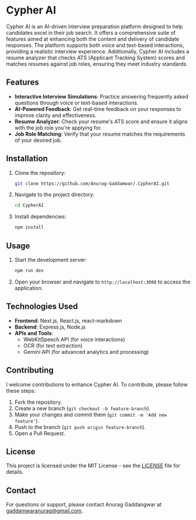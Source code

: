 # Cypher AI

Cypher AI is an AI-driven interview preparation platform designed to help candidates excel in their job search. It offers a comprehensive suite of features aimed at enhancing both the content and delivery of candidate responses. The platform supports both voice and text-based interactions, providing a realistic interview experience. Additionally, Cypher AI includes a resume analyzer that checks ATS (Applicant Tracking System) scores and matches resumes against job roles, ensuring they meet industry standards.

## Features

- **Interactive Interview Simulations**: Practice answering frequently asked questions through voice or text-based interactions.
- **AI-Powered Feedback**: Get real-time feedback on your responses to improve clarity and effectiveness.
- **Resume Analyzer**: Check your resume's ATS score and ensure it aligns with the job role you're applying for.
- **Job Role Matching**: Verify that your resume matches the requirements of your desired job.

## Installation

1. Clone the repository:
    ```bash
    git clone https://github.com/Anurag-Gaddamwar/.CypherAI.git
    ```
2. Navigate to the project directory:
    ```bash
    cd CypherAI
    ```
3. Install dependencies:
    ```bash
    npm install
    ```

## Usage

1. Start the development server:
    ```bash
    npm run dev
    ```
2. Open your browser and navigate to `http://localhost:3000` to access the application.

## Technologies Used

- **Frontend**: Next.js, React.js, react-markdown
- **Backend**: Express.js, Node.js
- **APIs and Tools**:
  - WebKitSpeech API (for voice interactions)
  - OCR (for text extraction)
  - Gemini API (for advanced analytics and processing)

## Contributing

I welcome contributions to enhance Cypher AI. To contribute, please follow these steps:

1. Fork the repository.
2. Create a new branch (`git checkout -b feature-branch`).
3. Make your changes and commit them (`git commit -m 'Add new feature'`).
4. Push to the branch (`git push origin feature-branch`).
5. Open a Pull Request.

## License

This project is licensed under the MIT License - see the [LICENSE](LICENSE) file for details.

## Contact

For questions or support, please contact Anurag Gaddangwar at gaddamwaranurag@gmail.com.